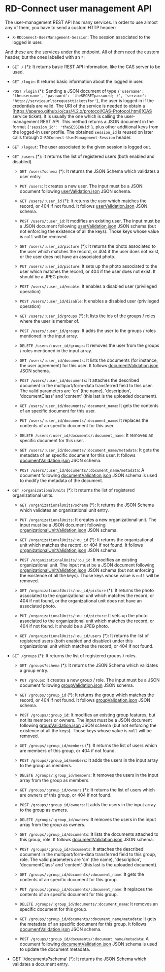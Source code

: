 # RD-Connect user management API

The user-management REST API has many services. In order to use almost any of them, you have to send a custom HTTP header:

* `X-RDConnect-UserManagement-Session`: The session associated to the logged in user.

And these are the services under the endpoint. All of them need the custom header, but the ones labelled with an `*`:

* `GET /` (*): It returns basic REST API information, like the CAS server to be used.

* `GET /login`: It returns basic information about the logged in user.

* `POST /login` (*): Sending a JSON document of type `{'username': 'theusername', 'password': 'theSECRETpassword;-)', 'service': 'http://serviceurltorequestticketsfor'}`, the user is logged in if the credentials are valid. The URI of the service is needed to obtain a [https://apereo.github.io/cas/4.2.x/protocol/CAS-Protocol.html](CAS service ticket). It is usually the one which is calling the user-management REST API. This method returns a JSON document in the format `{'session_id': 'theSESSIONid'}`, plus other additional keys from the logged-in user profile. The obtained `session_id` is reused on later calls through `X-RDConnect-UserManagement-Session` header.

* `GET /logout`: The user associated to the given session is logged out.

* `GET /users` (*): It returns the list of registered users (both enabled and disabled).
	
	* `GET /users?schema` (*): It returns the JSON Schema which validates a user entry.
	
	* `PUT /users`: It creates a new user. The input must be a JSON document following [userValidation.json](libs/RDConnect/userValidation.json) JSON schema.

	* `GET /users/:user_id` (*): It returns the user which matches the record, or 404 if not found. It follows [userValidation.json](libs/RDConnect/userValidation.json) JSON schema.
	
	* `POST /users/:user_id`: It modifies an existing user. The input must be a JSON document following [userValidation.json](libs/RDConnect/userValidation.json) JSON schema (but not enforcing the existence of all the keys). Those keys whose value is `null` will be removed.

	* `GET /users/:user_id/picture` (*): It returns the photo associated to the user which matches the record, or 404 if the user does not exist, or the user does not have an associated photo.

	* `PUT /users/:user_id/picture`: It sets up the photo associated to the user which matches the record, or 404 if the user does not exist. It should be a JPEG photo.

	* `POST /users/:user_id/enable`: It enables a disabled user (privileged operation)

	* `POST /users/:user_id/disable`: It enables a disabled user (privileged operation)
	
	* `GET /users/:user_id/groups` (*): It lists the ids of the groups / roles where the user is member of.
	
	* `POST /users/:user_id/groups`: It adds the user to the groups / roles mentioned in the input array.
	
	* `DELETE /users/:user_id/groups`: It removes the user from the groups / roles mentioned in the input array.
	
	* `GET /users/:user_id/documents`: It lists the documents (for instance, the user agreement) for this user. It follows [documentValidation.json](libs/RDConnect/documentValidation.json) JSON schema.

	* `POST /users/:user_id/documents`: It attaches the described document in the multipart/form-data transferred field to this user. The valid parameters are 'cn' (the name), 'description', 'documentClass' and 'content' (this last is the uploaded document).

	* `GET /users/:user_id/documents/:document_name`: It gets the contents of an specific document for this user.

	* `PUT /users/:user_id/documents/:document_name`: It replaces the contents of an specific document for this user.

	* `DELETE /users/:user_id/documents/:document_name`: It removes an specific document for this user.

	* `GET /users/:user_id/documents/:document_name/metadata`: It gets the metadata of an specific document for this user. It follows [documentValidation.json](libs/RDConnect/documentValidation.json) JSON schema.

	* `POST /users/:user_id/documents/:document_name/metadata`: A document following [documentValidation.json](libs/RDConnect/documentValidation.json) JSON schema is used to modify the metadata of the document.

* `GET /organizationalUnits` (*): It returns the list of registered organizational units.
	
	* `GET /organizationalUnits?schema` (*): It returns the JSON Schema which validates an organizational unit entry.
	
	* `PUT /organizationalUnits`: It creates a new organizational unit. The input must be a JSON document following [organizationalUnitValidation.json](libs/RDConnect/organizationalUnitValidation.json) JSON schema.

	* `GET /organizationalUnits/:ou_id` (*): It returns the organizational unit which matches the record, or 404 if not found. It follows [organizationalUnitValidation.json](libs/RDConnect/organizationalUnitValidation.json) JSON schema.

	* `POST /organizationalUnits/:ou_id`: It modifies an existing organizational unit. The input must be a JSON document following [organizationalUnitValidation.json](libs/RDConnect/organizationalUnitValidation.json) JSON schema (but not enforcing the existence of all the keys). Those keys whose value is `null` will be removed.

	* `GET /organizationalUnits/:ou_id/picture` (*): It returns the photo associated to the organizational unit which matches the record, or 404 if not found, or the organizational unit does not have an associated photo.

	* `PUT /organizationalUnits/:ou_id/picture`: It sets up the photo associated to the organizational unit which matches the record, or 404 if not found. It should be a JPEG photo.

	* `GET /organizationalUnits/:ou_id/users` (*): It returns the list of registered users (both enabled and disabled) under this organizational unit which matches the record, or 404 if not found.

* `GET /groups` (*): It returns the list of registered groups / roles.
	
	* `GET /groups?schema` (*): It returns the JSON Schema which validates a group entry.
	
	* `PUT /groups`: It creates a new group / role. The input must be a JSON document following [groupValidation.json](libs/RDConnect/groupValidation.json) JSON schema.
	
	* `GET /groups/:group_id` (*): It returns the group which matches the record, or 404 if not found. It follows [groupValidation.json](libs/RDConnect/groupValidation.json) JSON schema.

	* `POST /groups/:group_id`: It modifies an existing group features, but not its members or owners. The input must be a JSON document following [groupValidation.json](libs/RDConnect/groupValidation.json) JSON schema (but not enforcing the existence of all the keys). Those keys whose value is `null` will be removed.
	
	* `GET /groups/:group_id/members` (*): It returns the list of users which are members of this group, or 404 if not found.
	
	* `POST /groups/:group_id/members`: It adds the users in the input array to the group as members.
	
	* `DELETE /groups/:group_id/members`: It removes the users in the input array from the group as members.
	
	* `GET /groups/:group_id/owners` (*): It returns the list of users which are owners of this group, or 404 if not found.

	* `POST /groups/:group_id/owners`: It adds the users in the input array to the group as owners.
	
	* `DELETE /groups/:group_id/owners`: It removes the users in the input array from the group as owners.
	
	* `GET /groups/:group_id/documents`: It lists the documents attached to this group, role. It follows [documentValidation.json](libs/RDConnect/documentValidation.json) JSON schema.

	* `POST /groups/:group_id/documents`: It attaches the described document in the multipart/form-data transferred field to this group, role. The valid parameters are 'cn' (the name), 'description', 'documentClass' and 'content' (this last is the uploaded document).

	* `GET /groups/:group_id/documents/:document_name`: It gets the contents of an specific document for this group.

	* `PUT /groups/:group_id/documents/:document_name`: It replaces the contents of an specific document for this group.

	* `DELETE /groups/:group_id/documents/:document_name`: It removes an specific document for this group.

	* `GET /groups/:group_id/documents/:document_name/metadata`: It gets the metadata of an specific document for this group. It follows [documentValidation.json](libs/RDConnect/documentValidation.json) JSON schema.

	* `POST /groups/:group_id/documents/:document_name/metadata`: A document following [documentValidation.json](libs/RDConnect/documentValidation.json) JSON schema is used to update the document metadata.

* GET '/documents?schema' (*): It returns the JSON Schema which validates a document entry.
